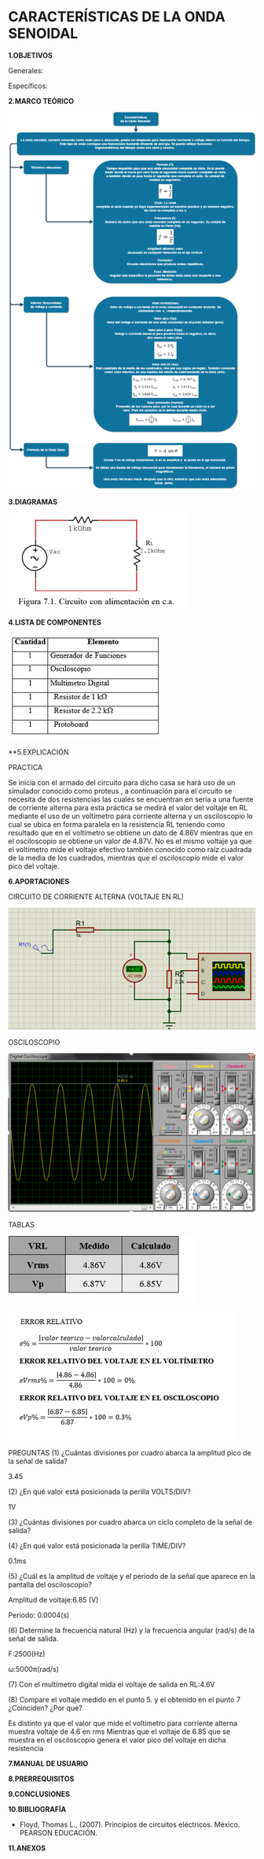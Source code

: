 # CARACTERÍSTICAS DE LA ONDA SENOIDAL

**1.OBJETIVOS**

Generales:

Específicos:

**2.MARCO TEÓRICO**

![onda_3](https://github.com/Katherine01-Arevalo/Laboratorio-6/blob/main/img/onda_3.png)

**3.DIAGRAMAS**

![CIRCUITO](https://github.com/Katherine01-Arevalo/Laboratorio-6/blob/main/img/CIRCUITO6.PNG)

**4.LISTA DE COMPONENTES**

![ELEMENTOS](https://github.com/Katherine01-Arevalo/Laboratorio-6/blob/main/img/ELEMENTOS.PNG)

**5.EXPLICACIÓN

PRACTICA 

Se inicia  con el  armado del circuito para dicho casa se hará uso de un simulador conocido como proteus , a continuación  para el circuito se necesita de dos resistencias las cuales se encuentran en seria a una fuente de corriente alterna para esta práctica se medirá el valor del voltaje en RL mediante el uso de un voltímetro para corriente alterna y un osciloscopio lo cual se ubica en forma paralela en la resistencia RL teniendo como resultado que en el voltímetro se obtiene un dato de 4.86V mientras que en el osciloscopio se obtiene un valor de 4.87V. No es  el mismo voltaje ya que el voltímetro mide el voltaje efectivo también conocido como  raíz cuadrada de la media de los cuadrados, mientras que el osciloscopio mide el valor pico  del voltaje.


**6.APORTACIONES**

 CIRCUITO DE CORRIENTE ALTERNA (VOLTAJE EN RL)

![circuitosimulacion](https://github.com/Katherine01-Arevalo/Laboratorio-6/blob/main/img/circuitosim.PNG)

OSCILOSCOPIO

![OSILOSCOPIO](https://github.com/Katherine01-Arevalo/Laboratorio-6/blob/main/img/osiloscopio1.PNG)

TABLAS

![TABLA](https://github.com/Katherine01-Arevalo/Laboratorio-6/blob/main/img/TABLA.PNG)

![ERROR](https://github.com/Katherine01-Arevalo/Laboratorio-6/blob/main/img/ERROR.PNG)

PREGUNTAS 
(1) ¿Cuántas divisiones por cuadro abarca la amplitud pico de la señal de salida?

3.45

(2) ¿En qué valor está posicionada la perilla VOLTS/DIV?

1V

(3) ¿Cuántas divisiones por cuadro abarca un ciclo completo de la señal de salida?

(4) ¿En qué valor está posicionada la perilla TIME/DIV?   

0.1ms

(5)  ¿Cuál es la amplitud de voltaje y el periodo de la señal que aparece en la pantalla del osciloscopio?

Amplitud de voltaje:6.85	(V)   

Periodo:	0.0004(s)

(6) Determine la frecuencia natural (Hz) y la frecuencia angular (rad/s) de la señal de salida.

F:2500(Hz) 

ω:5000π(rad/s)

(7) Con el multímetro digital mida el voltaje de salida en RL:4.6V

(8) Compare el voltaje medido en el punto 5. y el obtenido en el punto 7
¿Coinciden?	¿Por qué?

Es distinto ya que el valor que mide el voltímetro para corriente alterna  muestra voltaje de 4.6  en rms  Mientras que el voltaje de 6.85 que se muestra en el osciloscopio  genera el valor pico del voltaje en dicha resistencia 



**7.MANUAL DE USUARIO**

**8.PRERREQUISITOS**


**9.CONCLUSIONES**

**10.BIBLIOGRAFÍA**

- Floyd, Thomas L., (2007). Principios de circuitos eléctricos. México. PEARSON EDUCACIÓN.

**11.ANEXOS**
